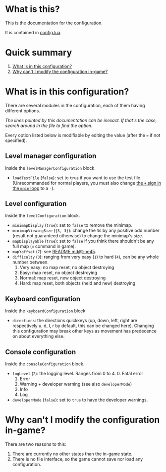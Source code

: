 # What is this?
This is the documentation for the configuration.

It is contained in [config.lua](/config.lua).

# Quick summary
1. [What is in this configuration?](#what-is-in-this-configuration)
2. [Why can't I modify the configuration in-game?](#why-cant-i-modify-the-configuration-in-game)

# What is in this configuration?
There are several modules in the configuration, each of them having different options.

*The lines pointed by this documentation can be inexact. If that's the case, search around in the file to find the option.*

Every option listed below is modifiable by editing the value \(after the `=` if not specified).

## Level manager configuration
Inside the `levelManagerConfiguration` block.
- `loadTestFile` \(`false`): set to `true` if you want to use the test file. \(Unrecommanded for normal players, you must also change [the `+` sign in the `main` loop](/maze.lua#L182) to a `-`).

## Level configuration
Inside the `levelConfiguration` block.
- `minimapDisplay` \(`true`): set to `false` to remove the minimap.
- `minimapViewingSize` \(`{3, 3}`): change the `3`s by any positive odd number \(result not guaranteed otherwise) to change the minimap's size.
- `mapDisplayable` \(`true`): set to `false` if you think there shouldn't be any full map \(`m` command in game).
- `mapYoffset` \(`7`): see [README.md@line45](/README.md#L45).
- `difficulty` \(`3`): ranging from very easy \(`1`) to hard \(`4`), can be any whole number between.
  1. Very easy: no map reset, no object destroying
  2. Easy: map reset, no object destroying
  3. Normal: map reset, new object destroying
  4. Hard: map reset, both objects \(held and new) destroying

## Keyboard configuration
Inside the `keyboardConfiguration` block
- `directions`: the directions quickkeys (up, down, left, right are respectively u, d, l, r by default, this can be changed here). Changing this configuration may break other keys as movement has predecence on about everything else.

## Console configuration
Inside the `consoleConfiguration` block.
- `logLevel` \(`2`): the logging level. Ranges from 0 to 4.
  0. Fatal error
  1. Error
  2. Warning + developer warning \(see also `developerMode`)
  3. Info
  4. Log
- `developerMode` \(`false`): set to `true` to have the developer warnings.

# Why can't I modify the configuration in-game?
There are two reasons to this:
1. There are currently no other states than the in-game state.
2. There is no file interface, so the game cannot save nor load any configuration.
